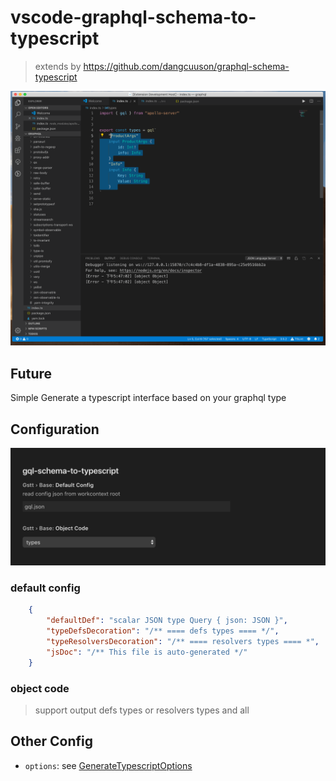 # vscode-graphql-schema-to-typescript

> extends by https://github.com/dangcuuson/graphql-schema-typescript


![avatar](https://github.com/liyikun/vscode-graphql-schema-typescript/blob/master/image/test.gif)


## Future

 Simple Generate a typescript interface based on your graphql type

## Configuration

![avatar](https://github.com/liyikun/vscode-graphql-schema-typescript/blob/master/image/config.png)


### default config

```json
    {
        "defaultDef": "scalar JSON type Query { json: JSON }",
        "typeDefsDecoration": "/** ==== defs types ==== */",
        "typeResolversDecoration": "/** ==== resolvers types ==== *",
        "jsDoc": "/** This file is auto-generated */"
    }
```

### object code
> support output defs types or resolvers types and all

## Other Config

* `options`: see [GenerateTypescriptOptions](https://github.com/dangcuuson/graphql-schema-typescript/blob/master/src/types.ts)


